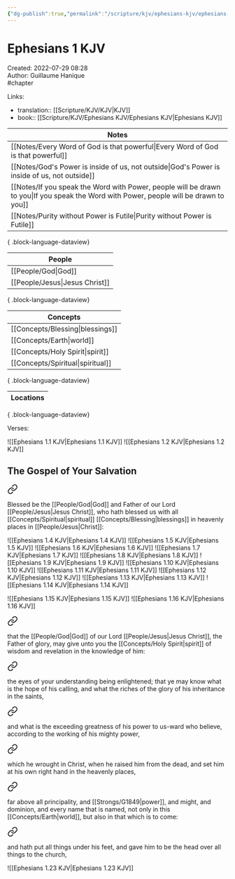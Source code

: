 ```yaml
---
{"dg-publish":true,"permalink":"/scripture/kjv/ephesians-kjv/ephesians-1-kjv/ephesians-1-kjv/"}
---
```


# Ephesians 1 KJV

Created: 2022-07-29 08:28  
Author: Guillaume Hanique  
#chapter

Links:

- translation:: [[Scripture/KJV/KJV\|KJV]]
- book:: [[Scripture/KJV/Ephesians KJV/Ephesians KJV\|Ephesians KJV]]

| Notes                                                                                                                                     |
| ----------------------------------------------------------------------------------------------------------------------------------------- |
| [[Notes/Every Word of God is that powerful\|Every Word of God is that powerful]]                                                       |
| [[Notes/God's Power is inside of us, not outside\|God's Power is inside of us, not outside]]                                           |
| [[Notes/If you speak the Word with Power, people will be drawn to you\|If you speak the Word with Power, people will be drawn to you]] |
| [[Notes/Purity without Power is Futile\|Purity without Power is Futile]]                                                               |

{ .block-language-dataview}

| People                            |
| --------------------------------- |
| [[People/God\|God]]            |
| [[People/Jesus\|Jesus Christ]] |

{ .block-language-dataview}

| Concepts                             |
| ------------------------------------ |
| [[Concepts/Blessing\|blessings]]  |
| [[Concepts/Earth\|world]]         |
| [[Concepts/Holy Spirit\|spirit]]  |
| [[Concepts/Spiritual\|spiritual]] |

{ .block-language-dataview}

| Locations |
| --------- |

{ .block-language-dataview}

Verses:

![[Ephesians 1.1 KJV\|Ephesians 1.1 KJV]]
![[Ephesians 1.2 KJV\|Ephesians 1.2 KJV]]

## The Gospel of Your Salvation


<div class="transclusion internal-embed is-loaded"><a class="markdown-embed-link" href="/scripture/kjv/ephesians-kjv/ephesians-1-kjv/ephesians-1-3-kjv/" aria-label="Open link"><svg xmlns="http://www.w3.org/2000/svg" width="24" height="24" viewBox="0 0 24 24" fill="none" stroke="currentColor" stroke-width="2" stroke-linecap="round" stroke-linejoin="round" class="svg-icon lucide-link"><path d="M10 13a5 5 0 0 0 7.54.54l3-3a5 5 0 0 0-7.07-7.07l-1.72 1.71"></path><path d="M14 11a5 5 0 0 0-7.54-.54l-3 3a5 5 0 0 0 7.07 7.07l1.71-1.71"></path></svg></a><div class="markdown-embed">



Blessed be the [[People/God\|God]] and Father of our Lord [[People/Jesus\|Jesus Christ]], who hath blessed us with all [[Concepts/Spiritual\|spiritual]] [[Concepts/Blessing\|blessings]] in heavenly places in [[People/Jesus\|Christ]]:


</div></div>

![[Ephesians 1.4 KJV\|Ephesians 1.4 KJV]]
![[Ephesians 1.5 KJV\|Ephesians 1.5 KJV]]
![[Ephesians 1.6 KJV\|Ephesians 1.6 KJV]]
![[Ephesians 1.7 KJV\|Ephesians 1.7 KJV]]
![[Ephesians 1.8 KJV\|Ephesians 1.8 KJV]]
![[Ephesians 1.9 KJV\|Ephesians 1.9 KJV]]
![[Ephesians 1.10 KJV\|Ephesians 1.10 KJV]]
![[Ephesians 1.11 KJV\|Ephesians 1.11 KJV]]
![[Ephesians 1.12 KJV\|Ephesians 1.12 KJV]]
![[Ephesians 1.13 KJV\|Ephesians 1.13 KJV]]
![[Ephesians 1.14 KJV\|Ephesians 1.14 KJV]]

![[Ephesians 1.15 KJV\|Ephesians 1.15 KJV]]
![[Ephesians 1.16 KJV\|Ephesians 1.16 KJV]]

<div class="transclusion internal-embed is-loaded"><a class="markdown-embed-link" href="/scripture/kjv/ephesians-kjv/ephesians-1-kjv/ephesians-1-17-kjv/" aria-label="Open link"><svg xmlns="http://www.w3.org/2000/svg" width="24" height="24" viewBox="0 0 24 24" fill="none" stroke="currentColor" stroke-width="2" stroke-linecap="round" stroke-linejoin="round" class="svg-icon lucide-link"><path d="M10 13a5 5 0 0 0 7.54.54l3-3a5 5 0 0 0-7.07-7.07l-1.72 1.71"></path><path d="M14 11a5 5 0 0 0-7.54-.54l-3 3a5 5 0 0 0 7.07 7.07l1.71-1.71"></path></svg></a><div class="markdown-embed">



that the [[People/God\|God]] of our Lord [[People/Jesus\|Jesus Christ]], the Father of glory, may give unto you the [[Concepts/Holy Spirit\|spirit]] of wisdom and revelation in the knowledge of him:


</div></div>


<div class="transclusion internal-embed is-loaded"><a class="markdown-embed-link" href="/scripture/kjv/ephesians-kjv/ephesians-1-kjv/ephesians-1-18-kjv/" aria-label="Open link"><svg xmlns="http://www.w3.org/2000/svg" width="24" height="24" viewBox="0 0 24 24" fill="none" stroke="currentColor" stroke-width="2" stroke-linecap="round" stroke-linejoin="round" class="svg-icon lucide-link"><path d="M10 13a5 5 0 0 0 7.54.54l3-3a5 5 0 0 0-7.07-7.07l-1.72 1.71"></path><path d="M14 11a5 5 0 0 0-7.54-.54l-3 3a5 5 0 0 0 7.07 7.07l1.71-1.71"></path></svg></a><div class="markdown-embed">



the eyes of your understanding being enlightened; that ye may know what is the hope of his calling, and what the riches of the glory of his inheritance in the saints,


</div></div>


<div class="transclusion internal-embed is-loaded"><a class="markdown-embed-link" href="/scripture/kjv/ephesians-kjv/ephesians-1-kjv/ephesians-1-19-kjv/" aria-label="Open link"><svg xmlns="http://www.w3.org/2000/svg" width="24" height="24" viewBox="0 0 24 24" fill="none" stroke="currentColor" stroke-width="2" stroke-linecap="round" stroke-linejoin="round" class="svg-icon lucide-link"><path d="M10 13a5 5 0 0 0 7.54.54l3-3a5 5 0 0 0-7.07-7.07l-1.72 1.71"></path><path d="M14 11a5 5 0 0 0-7.54-.54l-3 3a5 5 0 0 0 7.07 7.07l1.71-1.71"></path></svg></a><div class="markdown-embed">



and what is the exceeding greatness of his power to us-ward who believe, according to the working of his mighty power,


</div></div>


<div class="transclusion internal-embed is-loaded"><a class="markdown-embed-link" href="/scripture/kjv/ephesians-kjv/ephesians-1-kjv/ephesians-1-20-kjv/" aria-label="Open link"><svg xmlns="http://www.w3.org/2000/svg" width="24" height="24" viewBox="0 0 24 24" fill="none" stroke="currentColor" stroke-width="2" stroke-linecap="round" stroke-linejoin="round" class="svg-icon lucide-link"><path d="M10 13a5 5 0 0 0 7.54.54l3-3a5 5 0 0 0-7.07-7.07l-1.72 1.71"></path><path d="M14 11a5 5 0 0 0-7.54-.54l-3 3a5 5 0 0 0 7.07 7.07l1.71-1.71"></path></svg></a><div class="markdown-embed">



which he wrought in Christ, when he raised him from the dead, and set him at his own right hand in the heavenly places,


</div></div>


<div class="transclusion internal-embed is-loaded"><a class="markdown-embed-link" href="/scripture/kjv/ephesians-kjv/ephesians-1-kjv/ephesians-1-21-kjv/" aria-label="Open link"><svg xmlns="http://www.w3.org/2000/svg" width="24" height="24" viewBox="0 0 24 24" fill="none" stroke="currentColor" stroke-width="2" stroke-linecap="round" stroke-linejoin="round" class="svg-icon lucide-link"><path d="M10 13a5 5 0 0 0 7.54.54l3-3a5 5 0 0 0-7.07-7.07l-1.72 1.71"></path><path d="M14 11a5 5 0 0 0-7.54-.54l-3 3a5 5 0 0 0 7.07 7.07l1.71-1.71"></path></svg></a><div class="markdown-embed">



far above all principality, and [[Strongs/G1849\|power]], and might, and dominion, and every name that is named, not only in this [[Concepts/Earth\|world]], but also in that which is to come:


</div></div>


<div class="transclusion internal-embed is-loaded"><a class="markdown-embed-link" href="/scripture/kjv/ephesians-kjv/ephesians-1-kjv/ephesians-1-22-kjv/" aria-label="Open link"><svg xmlns="http://www.w3.org/2000/svg" width="24" height="24" viewBox="0 0 24 24" fill="none" stroke="currentColor" stroke-width="2" stroke-linecap="round" stroke-linejoin="round" class="svg-icon lucide-link"><path d="M10 13a5 5 0 0 0 7.54.54l3-3a5 5 0 0 0-7.07-7.07l-1.72 1.71"></path><path d="M14 11a5 5 0 0 0-7.54-.54l-3 3a5 5 0 0 0 7.07 7.07l1.71-1.71"></path></svg></a><div class="markdown-embed">



and hath put all things under his feet, and gave him to be the head over all things to the church,


</div></div>

![[Ephesians 1.23 KJV\|Ephesians 1.23 KJV]]
